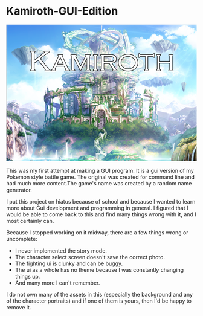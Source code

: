 # Kamiroth-GUI-Edition
![Background](https://github.com/kenny2892/Kamiroth-GUI-Edition/blob/master/My%20Game%20-%20GUI%20Edition/src/resources/images/MainBG.png)

This was my first attempt at making a GUI program. It is a gui version of my Pokemon style battle game. The original was created for command line and had much more content.The game's name was created by a random name generator.

I put this project on hiatus because of school and because I wanted to learn more about Gui development and programming in general. I figured that I would be able to come back to this and find many things wrong with it, and I most certainly can.

Because I stopped working on it midway, there are a few things wrong or uncomplete:
  - I never implemented the story mode.
  - The character select screen doesn't save the correct photo.
  - The fighting ui is clunky and can be buggy.
  - The ui as a whole has no theme because I was constantly changing things up.
  - And many more I can't remember.
  
I do not own many of the assets in this (especially the background and any of the character portraits) and if one of them is yours, then I'd be happy to remove it.
